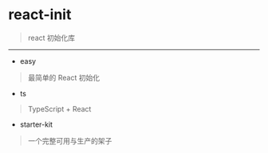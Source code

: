 # react-init  
> react 初始化库
---

- easy
> 最简单的 React 初始化

- ts
> TypeScript + React

- starter-kit
> 一个完整可用与生产的架子